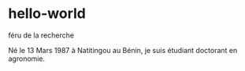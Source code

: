 # hello-world
féru de la recherche

Né le 13 Mars 1987 à Natitingou au Bénin, je suis étudiant doctorant en agronomie.
